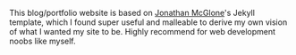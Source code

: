 This blog/portfolio website is based on [Jonathan McGlone](http://jmcglone.com)'s Jekyll template, which I found super useful and malleable to derive my own vision of what I wanted my site to be. Highly recommend for web development noobs like myself.
